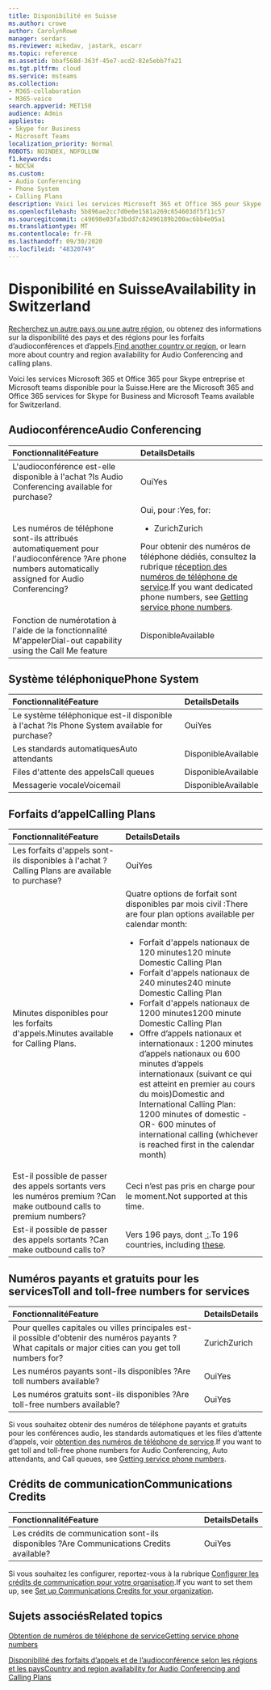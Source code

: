 ```yaml
---
title: Disponibilité en Suisse
ms.author: crowe
author: CarolynRowe
manager: serdars
ms.reviewer: mikedav, jastark, oscarr
ms.topic: reference
ms.assetid: bbaf568d-363f-45e7-acd2-82e5ebb7fa21
ms.tgt.pltfrm: cloud
ms.service: msteams
ms.collection:
- M365-collaboration
- M365-voice
search.appverid: MET150
audience: Admin
appliesto:
- Skype for Business
- Microsoft Teams
localization_priority: Normal
ROBOTS: NOINDEX, NOFOLLOW
f1.keywords:
- NOCSH
ms.custom:
- Audio Conferencing
- Phone System
- Calling Plans
description: Voici les services Microsoft 365 et Office 365 pour Skype entreprise et Microsoft teams disponible pour la Suisse.
ms.openlocfilehash: 5b896ae2cc7d0e0e1581a269c654603df5f11c57
ms.sourcegitcommit: c49698e03fa3bdd7c82496189b200ac6bb4e05a1
ms.translationtype: MT
ms.contentlocale: fr-FR
ms.lasthandoff: 09/30/2020
ms.locfileid: "48320749"
---
```

# <a name="availability-in-switzerland"></a><span data-ttu-id="a8810-103">Disponibilité en Suisse</span><span class="sxs-lookup"><span data-stu-id="a8810-103">Availability in Switzerland</span></span>

<span data-ttu-id="a8810-104">[Recherchez un autre pays ou une autre région](country-and-region-availability-for-audio-conferencing-and-calling-plans.md), ou obtenez des informations sur la disponibilité des pays et des régions pour les forfaits d’audioconférences et d’appels.</span><span class="sxs-lookup"><span data-stu-id="a8810-104">[Find another country or region](country-and-region-availability-for-audio-conferencing-and-calling-plans.md), or learn more about country and region availability for Audio Conferencing and calling plans.</span></span>

<span data-ttu-id="a8810-105">Voici les services Microsoft 365 et Office 365 pour Skype entreprise et Microsoft teams disponible pour la Suisse.</span><span class="sxs-lookup"><span data-stu-id="a8810-105">Here are the Microsoft 365 and Office 365 services for Skype for Business and Microsoft Teams available for Switzerland.</span></span>
  
## <a name="audio-conferencing"></a><span data-ttu-id="a8810-106">Audioconférence</span><span class="sxs-lookup"><span data-stu-id="a8810-106">Audio Conferencing</span></span>

|<span data-ttu-id="a8810-107">**Fonctionnalité**</span><span class="sxs-lookup"><span data-stu-id="a8810-107">**Feature**</span></span>|<span data-ttu-id="a8810-108">**Details**</span><span class="sxs-lookup"><span data-stu-id="a8810-108">**Details**</span></span>|
|:-----|:-----|
|<span data-ttu-id="a8810-109">L'audioconférence est-elle disponible à l'achat ?</span><span class="sxs-lookup"><span data-stu-id="a8810-109">Is Audio Conferencing available for purchase?</span></span>  <br/> |<span data-ttu-id="a8810-110">Oui</span><span class="sxs-lookup"><span data-stu-id="a8810-110">Yes</span></span>  <br/> |
|<span data-ttu-id="a8810-111">Les numéros de téléphone sont-ils attribués automatiquement pour l'audioconférence ?</span><span class="sxs-lookup"><span data-stu-id="a8810-111">Are phone numbers automatically assigned for Audio Conferencing?</span></span>  <br/> |<span data-ttu-id="a8810-112">Oui, pour :</span><span class="sxs-lookup"><span data-stu-id="a8810-112">Yes, for:</span></span> <br/><ul><li> <span data-ttu-id="a8810-113">Zurich</span><span class="sxs-lookup"><span data-stu-id="a8810-113">Zurich</span></span></ul><span data-ttu-id="a8810-114">Pour obtenir des numéros de téléphone dédiés, consultez la rubrique [réception des numéros de téléphone de service](/microsoftteams/getting-service-phone-numbers).</span><span class="sxs-lookup"><span data-stu-id="a8810-114">If you want dedicated phone numbers, see [Getting service phone numbers](/microsoftteams/getting-service-phone-numbers).</span></span>  <br/> |
|<span data-ttu-id="a8810-115">Fonction de numérotation à l'aide de la fonctionnalité M'appeler</span><span class="sxs-lookup"><span data-stu-id="a8810-115">Dial-out capability using the Call Me feature</span></span>  <br/> |<span data-ttu-id="a8810-116">Disponible</span><span class="sxs-lookup"><span data-stu-id="a8810-116">Available</span></span>  <br/> |
   
## <a name="phone-system"></a><span data-ttu-id="a8810-117">Système téléphonique</span><span class="sxs-lookup"><span data-stu-id="a8810-117">Phone System</span></span>

|<span data-ttu-id="a8810-118">**Fonctionnalité**</span><span class="sxs-lookup"><span data-stu-id="a8810-118">**Feature**</span></span>|<span data-ttu-id="a8810-119">**Details**</span><span class="sxs-lookup"><span data-stu-id="a8810-119">**Details**</span></span>|
|:-----|:-----|
|<span data-ttu-id="a8810-120">Le système téléphonique est-il disponible à l'achat ?</span><span class="sxs-lookup"><span data-stu-id="a8810-120">Is Phone System available for purchase?</span></span>  <br/> |<span data-ttu-id="a8810-121">Oui</span><span class="sxs-lookup"><span data-stu-id="a8810-121">Yes</span></span>  <br/> |
| <span data-ttu-id="a8810-122">Les standards automatiques</span><span class="sxs-lookup"><span data-stu-id="a8810-122">Auto attendants</span></span> <br/> |<span data-ttu-id="a8810-123">Disponible</span><span class="sxs-lookup"><span data-stu-id="a8810-123">Available</span></span>  <br/> |
|<span data-ttu-id="a8810-124">Files d'attente des appels</span><span class="sxs-lookup"><span data-stu-id="a8810-124">Call queues</span></span>  <br/> |<span data-ttu-id="a8810-125">Disponible</span><span class="sxs-lookup"><span data-stu-id="a8810-125">Available</span></span>  <br/> |
|<span data-ttu-id="a8810-126">Messagerie vocale</span><span class="sxs-lookup"><span data-stu-id="a8810-126">Voicemail</span></span>  <br/> |<span data-ttu-id="a8810-127">Disponible</span><span class="sxs-lookup"><span data-stu-id="a8810-127">Available</span></span>  <br/> |
   
## <a name="calling-plans"></a><span data-ttu-id="a8810-128">Forfaits d’appel</span><span class="sxs-lookup"><span data-stu-id="a8810-128">Calling Plans</span></span>

|<span data-ttu-id="a8810-129">**Fonctionnalité**</span><span class="sxs-lookup"><span data-stu-id="a8810-129">**Feature**</span></span>|<span data-ttu-id="a8810-130">**Details**</span><span class="sxs-lookup"><span data-stu-id="a8810-130">**Details**</span></span>|
|:-----|:-----|
|<span data-ttu-id="a8810-131">Les forfaits d'appels sont-ils disponibles à l'achat ?</span><span class="sxs-lookup"><span data-stu-id="a8810-131">Calling Plans are available to purchase?</span></span>  <br/> |<span data-ttu-id="a8810-132">Oui</span><span class="sxs-lookup"><span data-stu-id="a8810-132">Yes</span></span>  <br/> |
|<span data-ttu-id="a8810-133">Minutes disponibles pour les forfaits d'appels.</span><span class="sxs-lookup"><span data-stu-id="a8810-133">Minutes available for Calling Plans.</span></span> |<span data-ttu-id="a8810-134">Quatre options de forfait sont disponibles par mois civil :</span><span class="sxs-lookup"><span data-stu-id="a8810-134">There are four plan options available per calendar month:</span></span> <ul><li><span data-ttu-id="a8810-135">Forfait d'appels nationaux de 120 minutes</span><span class="sxs-lookup"><span data-stu-id="a8810-135">120 minute Domestic Calling Plan</span></span> </li><li><span data-ttu-id="a8810-136">Forfait d'appels nationaux de 240 minutes</span><span class="sxs-lookup"><span data-stu-id="a8810-136">240 minute Domestic Calling Plan</span></span></li></li><li><span data-ttu-id="a8810-137">Forfait d'appels nationaux de 1200 minutes</span><span class="sxs-lookup"><span data-stu-id="a8810-137">1200 minute Domestic Calling Plan</span></span> </li></li><li><span data-ttu-id="a8810-138">Offre d’appels nationaux et internationaux :  1200 minutes d’appels nationaux ou 600 minutes d’appels internationaux (suivant ce qui est atteint en premier au cours du mois)</span><span class="sxs-lookup"><span data-stu-id="a8810-138">Domestic and International Calling Plan:  1200 minutes of domestic -OR- 600 minutes of international calling (whichever is reached first in the calendar month)</span></span></li></li> |
|<span data-ttu-id="a8810-139">Est-il possible de passer des appels sortants vers les numéros premium ?</span><span class="sxs-lookup"><span data-stu-id="a8810-139">Can make outbound calls to premium numbers?</span></span>  <br/> | <span data-ttu-id="a8810-140">Ceci n’est pas pris en charge pour le moment.</span><span class="sxs-lookup"><span data-stu-id="a8810-140">Not supported at this time.</span></span> <br/> |
|<span data-ttu-id="a8810-141">Est-il possible de passer des appels sortants ?</span><span class="sxs-lookup"><span data-stu-id="a8810-141">Can make outbound calls to?</span></span>  <br/> | <span data-ttu-id="a8810-142">Vers 196 pays, dont [ :](users-can-make-outbound-calls-to-these-countries-and-regions.md).</span><span class="sxs-lookup"><span data-stu-id="a8810-142">To 196 countries, including [these](users-can-make-outbound-calls-to-these-countries-and-regions.md).</span></span><br/> |

## <a name="toll-and-toll-free-numbers-for-services"></a><span data-ttu-id="a8810-143">Numéros payants et gratuits pour les services</span><span class="sxs-lookup"><span data-stu-id="a8810-143">Toll and toll-free numbers for services</span></span>

|<span data-ttu-id="a8810-144">**Fonctionnalité**</span><span class="sxs-lookup"><span data-stu-id="a8810-144">**Feature**</span></span>|<span data-ttu-id="a8810-145">**Details**</span><span class="sxs-lookup"><span data-stu-id="a8810-145">**Details**</span></span>|
|:-----|:-----|
|<span data-ttu-id="a8810-146">Pour quelles capitales ou villes principales est-il possible d'obtenir des numéros payants ?</span><span class="sxs-lookup"><span data-stu-id="a8810-146">What capitals or major cities can you get toll numbers for?</span></span>  <br/> |<span data-ttu-id="a8810-147">Zurich</span><span class="sxs-lookup"><span data-stu-id="a8810-147">Zurich</span></span>  <br/> |
|<span data-ttu-id="a8810-148">Les numéros payants sont-ils disponibles ?</span><span class="sxs-lookup"><span data-stu-id="a8810-148">Are toll numbers available?</span></span>  <br/> |<span data-ttu-id="a8810-149">Oui</span><span class="sxs-lookup"><span data-stu-id="a8810-149">Yes</span></span>  <br/> |
|<span data-ttu-id="a8810-150">Les numéros gratuits sont-ils disponibles ?</span><span class="sxs-lookup"><span data-stu-id="a8810-150">Are toll-free numbers available?</span></span>  <br/> |<span data-ttu-id="a8810-151">Oui</span><span class="sxs-lookup"><span data-stu-id="a8810-151">Yes</span></span>  <br/> |
   
 <span data-ttu-id="a8810-152">Si vous souhaitez obtenir des numéros de téléphone payants et gratuits pour les conférences audio, les standards automatiques et les files d’attente d’appels, voir [obtention des numéros de téléphone de service](/microsoftteams/getting-service-phone-numbers).</span><span class="sxs-lookup"><span data-stu-id="a8810-152">If you want to get toll and toll-free phone numbers for Audio Conferencing, Auto attendants, and Call queues, see [Getting service phone numbers](/microsoftteams/getting-service-phone-numbers).</span></span>
  
## <a name="communications-credits"></a><span data-ttu-id="a8810-153">Crédits de communication</span><span class="sxs-lookup"><span data-stu-id="a8810-153">Communications Credits</span></span>

|<span data-ttu-id="a8810-154">**Fonctionnalité**</span><span class="sxs-lookup"><span data-stu-id="a8810-154">**Feature**</span></span>|<span data-ttu-id="a8810-155">**Details**</span><span class="sxs-lookup"><span data-stu-id="a8810-155">**Details**</span></span>|
|:-----|:-----|
|<span data-ttu-id="a8810-156">Les crédits de communication sont-ils disponibles ?</span><span class="sxs-lookup"><span data-stu-id="a8810-156">Are Communications Credits available?</span></span>  <br/> |<span data-ttu-id="a8810-157">Oui</span><span class="sxs-lookup"><span data-stu-id="a8810-157">Yes</span></span>  <br/> |
   
<span data-ttu-id="a8810-158">Si vous souhaitez les configurer, reportez-vous à la rubrique [Configurer les crédits de communication pour votre organisation](../set-up-communications-credits-for-your-organization.md).</span><span class="sxs-lookup"><span data-stu-id="a8810-158">If you want to set them up, see [Set up Communications Credits for your organization](../set-up-communications-credits-for-your-organization.md).</span></span>
  
## <a name="related-topics"></a><span data-ttu-id="a8810-159">Sujets associés</span><span class="sxs-lookup"><span data-stu-id="a8810-159">Related topics</span></span>

[<span data-ttu-id="a8810-160">Obtention de numéros de téléphone de service</span><span class="sxs-lookup"><span data-stu-id="a8810-160">Getting service phone numbers</span></span>](/microsoftteams/getting-service-phone-numbers)

[<span data-ttu-id="a8810-161">Disponibilité des forfaits d’appels et de l’audioconférence selon les régions et les pays</span><span class="sxs-lookup"><span data-stu-id="a8810-161">Country and region availability for Audio Conferencing and Calling Plans</span></span>](country-and-region-availability-for-audio-conferencing-and-calling-plans.md)

  
 

